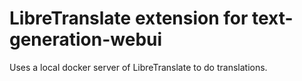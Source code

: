 # LibreTranslate extension for text-generation-webui
 Uses a local docker server of LibreTranslate to do translations. 

